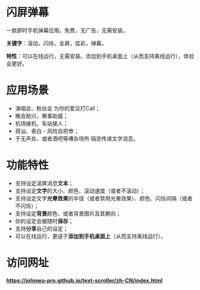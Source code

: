 # 闪屏弹幕

一款即时手机弹幕应用。免费，无广告，无需安装。

**关键字**：滚动，闪烁，全屏，炫彩，弹幕。

**特性**：可以在线运行，无需安装。添加到手机桌面上（从而支持离线运行），体验会更好。

# 应用场景
+ 演唱会、粉丝会 为你的爱豆打Call；
+ 晚会助兴，赛事助威；
+ 机场接机、车站接人；
+ 搭讪、表白 - 风险自担😎；
+ 于无声处、或者酒吧等嘈杂场所 隔空传递文字消息。

# 功能特性
+ 支持设定滚屏消息**文本**；
+ 支持设定**文字**的大小、颜色、滚动速度（或者不滚动）；
+ 支持设定文字**光晕效果**的半径（或者禁用光晕效果）、颜色、闪烁间隔（或者不闪烁）；
+ 支持设定**背景**颜色、或者背景图片及其朝向；
+ 你的设定会被随时**保存**；
+ 支持**分享**自己的设定；
+ 可以在线运行，更适于**添加到手机桌面上**（从而支持离线运行）。

# 访问网址
#### https://johnwu-pro.github.io/text-scroller/zh-CN/index.html
